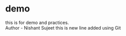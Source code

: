 # demo
this is for demo and practices. <br>
Author - Nishant Sujeet
this is new line added using Git